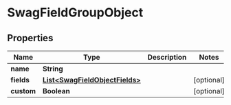
# SwagFieldGroupObject

## Properties
Name | Type | Description | Notes
------------ | ------------- | ------------- | -------------
**name** | **String** |  | 
**fields** | [**List&lt;SwagFieldObjectFields&gt;**](SwagFieldObjectFields.md) |  |  [optional]
**custom** | **Boolean** |  |  [optional]



